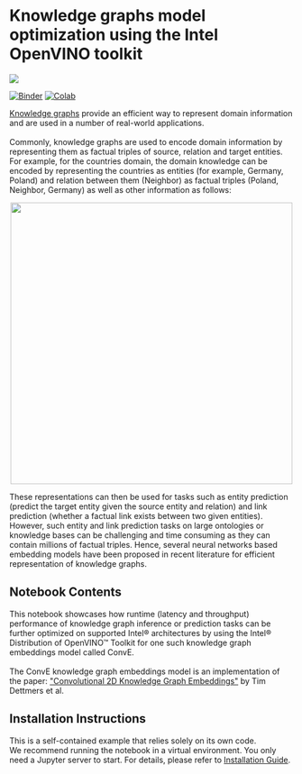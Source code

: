 # Knowledge graphs model optimization using the Intel OpenVINO toolkit

<img referrerpolicy="no-referrer-when-downgrade" src="https://static.scarf.sh/a.png?x-pxid=5b5a4db0-7875-4bfb-bdbd-01698b5b1a77&file=notebooks/knowledge-graphs-conve/README.md" />

[![Binder](https://mybinder.org/badge_logo.svg)](https://mybinder.org/v2/gh/eaidova/openvino_notebooks_binder.git/main?urlpath=git-pull%3Frepo%3Dhttps%253A%252F%252Fgithub.com%252Fopenvinotoolkit%252Fopenvino_notebooks%26urlpath%3Dtree%252Fopenvino_notebooks%252Fnotebooks%2Fknowledge-graphs-conve%2Fknowledge-graphs-conve.ipynb)
[![Colab](https://colab.research.google.com/assets/colab-badge.svg)](https://colab.research.google.com/github/openvinotoolkit/openvino_notebooks/blob/latest/notebooks/knowledge-graphs-conve/knowledge-graphs-conve.ipynb)

[Knowledge graphs](https://arxiv.org/pdf/2002.00388.pdf) provide an efficient way to represent domain information and are used in a number of real-world applications.
<br/><br/>
Commonly, knowledge graphs are used to encode domain information by representing them as factual triples of source, relation and target entities.
For example, for the countries domain, the domain knowledge can be encoded by representing the countries as entities (for example, Germany, Poland) and relation between them (Neighbor) as factual triples (Poland, Neighbor, Germany) as well as other information as follows:
<p style="text-align:center;">
    <img src="https://user-images.githubusercontent.com/29454499/210564312-82cda081-b2ed-4027-8251-ca57a97b4666.png" width=500/>
</p>
These representations can then be used for tasks such as entity prediction (predict the target entity given the source entity and relation) and link prediction (whether a factual link exists between two given entities). However, such entity and link prediction tasks on large ontologies or knowledge bases can be challenging and time consuming as they can contain millions of factual triples. Hence, several neural networks based embedding models have been proposed in recent literature for efficient representation of knowledge graphs.

## Notebook Contents

This notebook showcases how runtime (latency and throughput) performance of knowledge graph inference or prediction tasks can be further optimized on supported Intel® architectures by using the Intel® Distribution of OpenVINO™ Toolkit for one such knowledge graph embeddings model called ConvE. <br><br>
The ConvE knowledge graph embeddings model is an implementation of the paper: ["Convolutional 2D Knowledge Graph Embeddings"](https://arxiv.org/abs/1707.01476) by Tim Dettmers et al.

## Installation Instructions

This is a self-contained example that relies solely on its own code.</br>
We recommend running the notebook in a virtual environment. You only need a Jupyter server to start.
For details, please refer to [Installation Guide](../../README.md).
